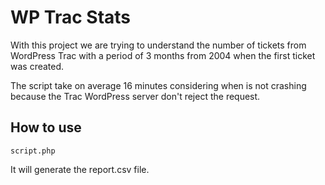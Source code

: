 # WP Trac Stats

With this project we are trying to understand the number of tickets from WordPress Trac with a period of 3 months from 2004 when the first ticket was created.

The script take on average 16 minutes considering when is not crashing because the Trac WordPress server don't reject the request.

## How to use

`script.php`

It will generate the report.csv file.
